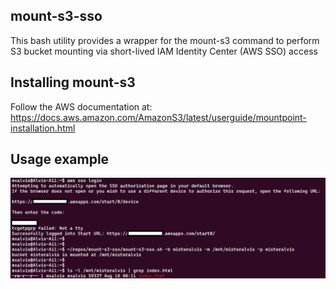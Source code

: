 ## mount-s3-sso
This bash utility provides a wrapper for the mount-s3 command to perform S3 bucket mounting via short-lived IAM Identity Center (AWS SSO) access

## Installing mount-s3
Follow the AWS documentation at: https://docs.aws.amazon.com/AmazonS3/latest/userguide/mountpoint-installation.html

## Usage example
![Usage Example](./usage_example.png)
